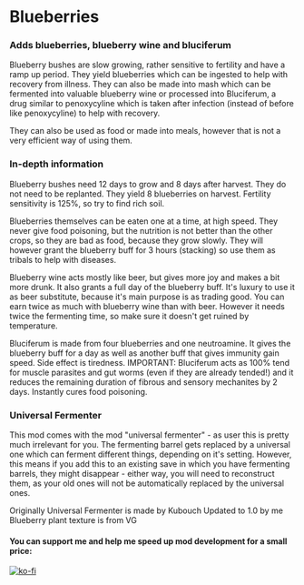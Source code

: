 # Blueberries
### Adds blueberries, blueberry wine and bluciferum

Blueberry bushes are slow growing, rather sensitive to fertility and have a ramp up period. They yield blueberries which can be ingested to help with recovery from illness. They can also be made into mash which can be fermented into valuable blueberry wine or processed into Bluciferum, a drug similar to penoxycyline which is taken after infection (instead of before like penoxycyline) to help with recovery.

They can also be used as food or made into meals, however that is not a very efficient way of using them.

### In-depth information
Blueberry bushes need 12 days to grow and 8 days after harvest. They do not need to be replanted. They yield 8 blueberries on harvest. Fertility sensitivity is 125%, so try to find rich soil.

Blueberries themselves can be eaten one at a time, at high speed. They never give food poisoning, but the nutrition is not better than the other crops, so they are bad as food, because they grow slowly. They will however grant the blueberry buff for 3 hours (stacking) so use them as tribals to help with diseases.

Blueberry wine acts mostly like beer, but gives more joy and makes a bit more drunk. It also grants a full day of the blueberry buff. It's luxury to use it as beer substitute, because it's main purpose is as trading good. You can earn twice as much with blueberry wine than with beer. However it needs twice the fermenting time, so make sure it doesn't get ruined by temperature.

Bluciferum is made from four blueberries and one neutroamine. It gives the blueberry buff for a day as well as another buff that gives immunity gain speed. Side effect is tiredness.
IMPORTANT: Bluciferum acts as 100% tend for muscle parasites and gut worms (even if they are already tended!) and it reduces the remaining duration of fibrous and sensory mechanites by 2 days. Instantly cures food poisoning.

### Universal Fermenter
This mod comes with the mod "universal fermenter" - as user this is pretty much irrelevant for you. The fermenting barrel gets replaced by a universal one which can ferment different things, depending on it's setting. However, this means if you add this to an existing save in which you have fermenting barrels, they might disappear - either way, you will need to reconstruct them, as your old ones will not be automatically replaced by the universal ones.

Originally Universal Fermenter is made by Kubouch
Updated to 1.0 by me
Blueberry plant texture is from VG

#### You can support me and help me speed up mod development for a small price: 
[![ko-fi](https://www.ko-fi.com/img/donate_sm.png)](https://ko-fi.com/A0A0IJ2R)

